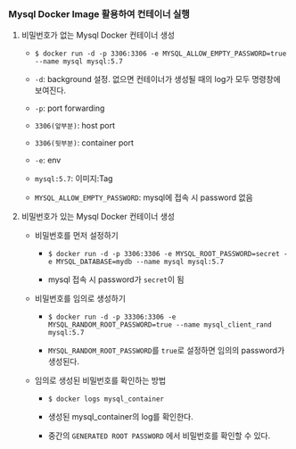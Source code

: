 ### Mysql Docker Image 활용하여 컨테이너 실행



1. 비밀번호가 없는 Mysql Docker 컨테이너 생성

   - ```
     $ docker run -d -p 3306:3306 -e MYSQL_ALLOW_EMPTY_PASSWORD=true --name mysql mysql:5.7
     ```

   - `-d`: background 설정. 없으면 컨테이너가 생성될 때의 log가 모두 명령창에 보여진다.

   - `-p`: port forwarding
   - `3306(앞부분)`: host port
   - `3306(뒷부분)`: container port
   - `-e`: env
   - `mysql:5.7`: 이미지:Tag
   - `MYSQL_ALLOW_EMPTY_PASSWORD`: mysql에 접속 시 password 없음



2. 비밀번호가 있는 Mysql Docker 컨테이너 생성

   - 비밀번호를 먼저 설정하기

     - ```
       $ docker run -d -p 3306:3306 -e MYSQL_ROOT_PASSWORD=secret -e MYSQL_DATABASE=mydb --name mysql mysql:5.7
       ```

     - mysql 접속 시 password가 `secret`이 됨

   - 비밀번호를 임의로 생성하기

     - ```
       $ docker run -d -p 33306:3306 -e MYSQL_RANDOM_ROOT_PASSWORD=true --name mysql_client_rand mysql:5.7
       ```

     - `MYSQL_RANDOM_ROOT_PASSWORD`를 `true`로 설정하면 임의의 password가 생성된다.

   - 임의로 생성된 비밀번호를 확인하는 방법

     - ```
       $ docker logs mysql_container
       ```

     - 생성된 mysql_container의 log를 확인한다.

     - 중간의 `GENERATED ROOT PASSWORD` 에서 비밀번호를 확인할 수 있다.



